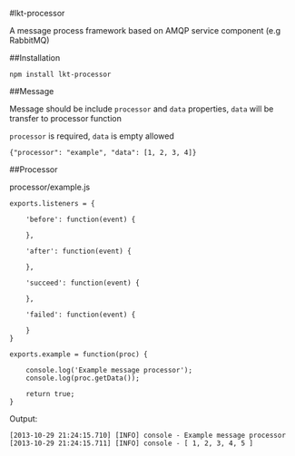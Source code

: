 #lkt-processor

  A message process framework based on AMQP service component (e.g RabbitMQ)

##Installation

    npm install lkt-processor

##Message

  Message should be include `processor` and `data` properties, `data` will be transfer to processor function

  `processor` is required, `data` is empty allowed

    {"processor": "example", "data": [1, 2, 3, 4]}

##Processor

  processor/example.js

    exports.listeners = {

        'before': function(event) {

        },

        'after': function(event) {

        },

        'succeed': function(event) {

        },

        'failed': function(event) {

        }
    }

    exports.example = function(proc) {

        console.log('Example message processor');
        console.log(proc.getData());

        return true;
    }

  Output:

    [2013-10-29 21:24:15.710] [INFO] console - Example message processor
    [2013-10-29 21:24:15.711] [INFO] console - [ 1, 2, 3, 4, 5 ]